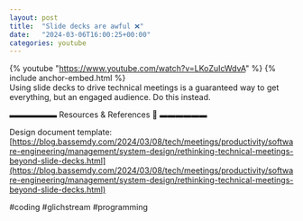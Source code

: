 ```yaml
---
layout: post
title:  "Slide decks are awful ❌"
date:   "2024-03-06T16:00:25+00:00"
categories: youtube
---
```

{% youtube  "https://www.youtube.com/watch?v=LKoZuIcWdvA" %}
{% include anchor-embed.html %}
<br />
Using slide decks to drive technical meetings is a guaranteed way to get everything, but an engaged audience. Do this instead.

▬▬▬▬▬▬ Resources &amp; References 📕 ▬▬▬▬▬▬

Design document template:  [https://blog.bassemdy.com/2024/03/08/tech/meetings/productivity/software-engineering/management/system-design/rethinking-technical-meetings-beyond-slide-decks.html](https://blog.bassemdy.com/2024/03/08/tech/meetings/productivity/software-engineering/management/system-design/rethinking-technical-meetings-beyond-slide-decks.html)

#coding #glichstream #programming
